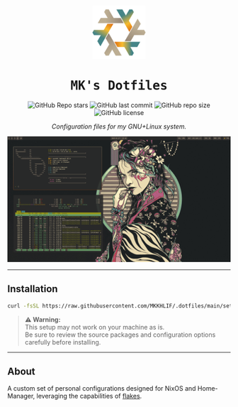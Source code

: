 <div align="center">

  <img alt="Nix-Snowflake" src="assets/nix-snowflake-gruvbox.svg" width="120px"/>

  <h1><samp>MK's Dotfiles</samp></h1>

  ![GitHub Repo stars](https://img.shields.io/github/stars/MKKHLIF/.dotfiles?style=for-the-badge&labelColor=3c3836&color=d65d0e) 
  ![GitHub last commit](https://img.shields.io/github/last-commit/MKKHLIF/.dotfiles?style=for-the-badge&labelColor=3c3836&color=fabd2f) 
  ![GitHub repo size](https://img.shields.io/github/repo-size/MKKHLIF/.dotfiles?style=for-the-badge&labelColor=3c3836&color=458588) 
  ![GitHub license](https://img.shields.io/github/license/MKKHLIF/.dotfiles?style=for-the-badge&labelColor=3c3836&color=689d6a)

*Configuration files for my GNU+Linux system.*

  <p align="center">
    <a href="#">
      <img src="assets/wm.png" alt="desktop" title="desktop"/>
    </a>
  </p>
  

  <hr>

</div>


## Installation

```bash
curl -fsSL https://raw.githubusercontent.com/MKKHLIF/.dotfiles/main/setup.sh | bash
```

> **⚠️ Warning:**  
> This setup may not work on your machine as is.  
> Be sure to review the source packages and configuration options carefully before installing.

---

## About

A custom set of personal configurations designed for NixOS and Home-Manager, leveraging the capabilities of [flakes](https://nixos.wiki/wiki/Flakes).

